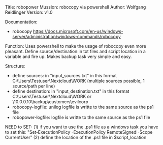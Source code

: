 Title: robopower 
Mussion: robocopy via powershell
Author: Wolfgang Reidlinger
Version: v1.0

Documentation:
* robocopy https://docs.microsoft.com/en-us/windows-server/administration/windows-commands/robocopy

Function:
Uses powershell to make the usage of robocopy even more pleasant. Define source/destination in txt files and script location in a variable and fire up. Makes backup task very simple and easy.

Structure:
* define sources: in "input_sources.txt" in this format C:\Users\Testuser\Nextcloud\WORK (multiple sources possible, 1 source/path per line)
* define destination: in "input_destination.txt" in this format C:\Users\Testuser\Nextcloud\WORK or \\10.0.0.10\backup\customers\evilcorp
* robocopy-logfile: unilog logfile is writte to the same source as the ps1 file
* robopower-logfile: logfile is writte to the same source as the ps1 file

NEED to SET:
(1) if you want to use the .ps1 file as a windows task you have to set this:
"Set-ExecutionPolicy -ExecutionPolicy RemoteSigned -Scope CurrentUser"
(2) define the location of the .ps1 file in $script_location
